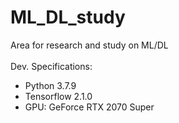 # ML_DL_study
Area for research and study on ML/DL
</br>
</br>
Dev. Specifications: </br>
* Python 3.7.9
* Tensorflow 2.1.0
* GPU: GeForce RTX 2070 Super

